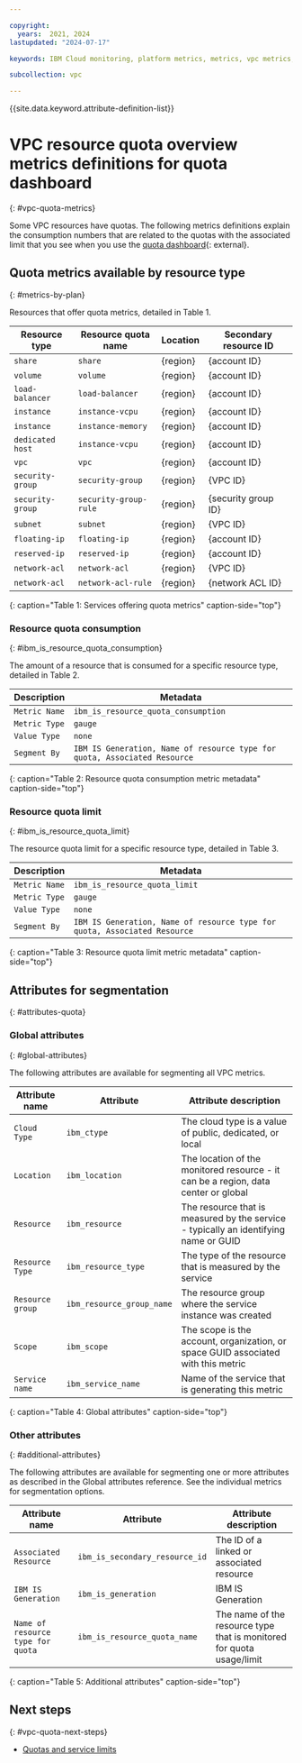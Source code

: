 ```yaml
---

copyright:
  years:  2021, 2024
lastupdated: "2024-07-17"

keywords: IBM Cloud monitoring, platform metrics, metrics, vpc metrics, vpc monitoring metrics, Quota metrics, quota dashboard

subcollection: vpc

---
```


{{site.data.keyword.attribute-definition-list}}

# VPC resource quota overview metrics definitions for quota dashboard
{: #vpc-quota-metrics}

Some VPC resources have quotas. The following metrics definitions explain the consumption numbers that are related to the quotas with the associated limit that you see when you use the [quota dashboard](/account/quotas){: external}.

## Quota metrics available by resource type
{: #metrics-by-plan}

Resources that offer quota metrics, detailed in Table 1.

| Resource type | Resource quota name | Location | Secondary resource ID |
|-----------|-----------|-----------|-----------|
| `share` | `share` | {region} | {account ID} |
| `volume` | `volume` | {region} | {account ID} |
| `load-balancer` | `load-balancer` | {region} | {account ID} |
| `instance` | `instance-vcpu` | {region} | {account ID} |
| `instance` | `instance-memory` | {region} | {account ID} |
| `dedicated host` | `instance-vcpu` | {region} | {account ID} |
| `vpc` | `vpc` | {region} | {account ID} |
| `security-group` | `security-group` | {region} | {VPC ID} |
| `security-group` | `security-group-rule` | {region} | {security group ID} |
| `subnet` | `subnet` | {region} | {VPC ID} |
| `floating-ip` | `floating-ip` | {region} | {account ID} |
| `reserved-ip` | `reserved-ip` | {region} | {account ID} |
| `network-acl` | `network-acl` | {region} | {VPC ID} |
| `network-acl` | `network-acl-rule` | {region} | {network ACL ID} |
{: caption="Table 1: Services offering quota metrics" caption-side="top"}

### Resource quota consumption
{: #ibm_is_resource_quota_consumption}

The amount of a resource that is consumed for a specific resource type, detailed in Table 2.

| Description | Metadata |
|----------|-------------|
| `Metric Name` | `ibm_is_resource_quota_consumption`|
| `Metric Type` | `gauge` |
| `Value Type`  | `none` |
| `Segment By` | `IBM IS Generation, Name of resource type for quota, Associated Resource` |
{: caption="Table 2: Resource quota consumption metric metadata" caption-side="top"}

### Resource quota limit
{: #ibm_is_resource_quota_limit}

The resource quota limit for a specific resource type, detailed in Table 3.

| Description | Metadata |
|----------|-------------|
| `Metric Name` | `ibm_is_resource_quota_limit`|
| `Metric Type` | `gauge` |
| `Value Type`  | `none` |
| `Segment By` | `IBM IS Generation, Name of resource type for quota, Associated Resource` |
{: caption="Table 3: Resource quota limit metric metadata" caption-side="top"}

## Attributes for segmentation
{: #attributes-quota}

### Global attributes
{: #global-attributes}

The following attributes are available for segmenting all VPC metrics.

| Attribute name | Attribute | Attribute description |
|-----------|----------------|-----------------------|
| `Cloud Type` | `ibm_ctype` | The cloud type is a value of public, dedicated, or local |
| `Location` | `ibm_location` | The location of the monitored resource - it can be a region, data center or global |
| `Resource` | `ibm_resource` | The resource that is measured by the service - typically an identifying name or GUID |
| `Resource Type` | `ibm_resource_type` | The type of the resource that is measured by the service |
| `Resource group` | `ibm_resource_group_name` | The resource group where the service instance was created |
| `Scope` | `ibm_scope` | The scope is the account, organization, or space GUID associated with this metric |
| `Service name` | `ibm_service_name` | Name of the service that is generating this metric |
{: caption="Table 4: Global attributes" caption-side="top"}

### Other attributes
{: #additional-attributes}

The following attributes are available for segmenting one or more attributes as described in the Global attributes reference. See the individual metrics for segmentation options.

| Attribute name | Attribute | Attribute description |
|-----------|----------------|-----------------------|
| `Associated Resource` | `ibm_is_secondary_resource_id` | The ID of a linked or associated resource |
| `IBM IS Generation` | `ibm_is_generation` | IBM IS Generation |
| `Name of resource type for quota` | `ibm_is_resource_quota_name` | The name of the resource type that is monitored for quota usage/limit
{: caption="Table 5: Additional attributes" caption-side="top"}

## Next steps
{: #vpc-quota-next-steps}

- [Quotas and service limits](/docs/vpc?topic=vpc-quotas)
